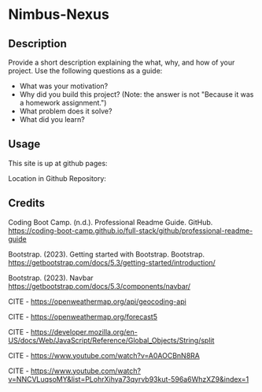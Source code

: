 # Nimbus-Nexus

## Description

Provide a short description explaining the what, why, and how of your project. Use the following questions as a guide:

- What was your motivation?
- Why did you build this project? (Note: the answer is not "Because it was a homework assignment.")
- What problem does it solve?
- What did you learn?

## Usage

This site is up at github pages:

<Insert Link>

Location in Github Repository:

<Insert Link>

## Credits

Coding Boot Camp. (n.d.). Professional Readme Guide. GitHub. https://coding-boot-camp.github.io/full-stack/github/professional-readme-guide

Bootstrap. (2023). Getting started with Bootstrap. Bootstrap. https://getbootstrap.com/docs/5.3/getting-started/introduction/

Bootstrap. (2023). Navbar https://getbootstrap.com/docs/5.3/components/navbar/

CITE - https://openweathermap.org/api/geocoding-api

CITE - https://openweathermap.org/forecast5

CITE - https://developer.mozilla.org/en-US/docs/Web/JavaScript/Reference/Global_Objects/String/split 

CITE - https://www.youtube.com/watch?v=A0AOCBnN8RA 

CITE - https://www.youtube.com/watch?v=NNCVLuqsoMY&list=PLohrXihya73qyrvb93kut-596a6WhzXZ9&index=1 